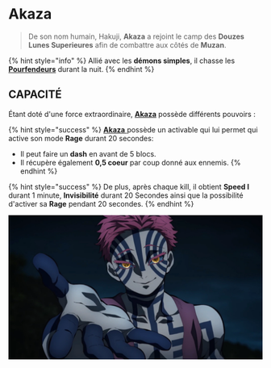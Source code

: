 # Akaza

> De son nom humain, Hakuji, **Akaza** a rejoint le camp des **Douzes Lunes Superieures** afin de combattre aux côtés de **Muzan**.

{% hint style="info" %}
Allié avec les **démons simples**, il chasse les [**Pourfendeurs**](broken-reference) durant la nuit.
{% endhint %}

## CAPACITÉ

Étant doté d'une force extraordinaire, [**Akaza**](broken-reference) possède différents pouvoirs :&#x20;

{% hint style="success" %}
[**Akaza** ](broken-reference)possède un activable qui lui permet qui active son mode **Rage** durant 20 secondes:

* Il peut faire un **dash** en avant de 5 blocs.
* Il récupère également **0,5 coeur** par coup donné aux ennemis.
{% endhint %}

{% hint style="success" %}
De plus, après chaque kill, il obtient **Speed I** durant 1 minute, **Invisibilité** durant 20 Secondes ainsi que la possibilité d'activer sa **Rage** pendant 20 secondes.
{% endhint %}

![image tiré de google](<../../../.gitbook/assets/image (18).png>)
